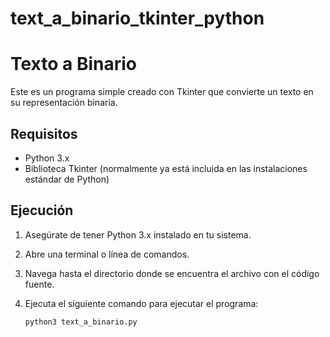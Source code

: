 # text_a_binario_tkinter_python
# Texto a Binario

Este es un programa simple creado con Tkinter que convierte un texto en su representación binaria.

## Requisitos

- Python 3.x
- Biblioteca Tkinter (normalmente ya está incluida en las instalaciones estándar de Python)

## Ejecución

1. Asegúrate de tener Python 3.x instalado en tu sistema.
2. Abre una terminal o línea de comandos.
3. Navega hasta el directorio donde se encuentra el archivo con el código fuente.
4. Ejecuta el siguiente comando para ejecutar el programa:

   ```shell
   python3 text_a_binario.py
